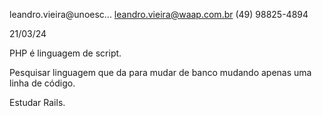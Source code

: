 leandro.vieira@unoesc...
leandro.vieira@waap.com.br
(49) 98825-4894


21/03/24

PHP é linguagem de script.

Pesquisar linguagem que da para mudar de banco mudando apenas uma linha de código.

Estudar Rails.


